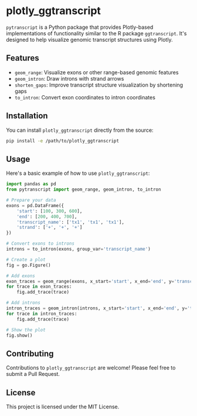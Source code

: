 # plotly_ggtranscript

`pytranscript` is a Python package that provides Plotly-based implementations of functionality similar to the R package `ggtranscript`. It's designed to help visualize genomic transcript structures using Plotly.

## Features

- `geom_range`: Visualize exons or other range-based genomic features
- `geom_intron`: Draw introns with strand arrows
- `shorten_gaps`: Improve transcript structure visualization by shortening gaps
- `to_intron`: Convert exon coordinates to intron coordinates


## Installation

You can install `plotly_ggtranscript` directly from the source:

```bash
pip install -e /path/to/plotly_ggtranscript
```

## Usage

Here's a basic example of how to use `plotly_ggtranscript`:

```python
import pandas as pd
from pytranscript import geom_range, geom_intron, to_intron

# Prepare your data
exons = pd.DataFrame({
    'start': [100, 300, 600],
    'end': [200, 400, 700],
    'transcript_name': ['tx1', 'tx1', 'tx1'],
    'strand': ['+', '+', '+']
})

# Convert exons to introns
introns = to_intron(exons, group_var='transcript_name')

# Create a plot
fig = go.Figure()

# Add exons
exon_traces = geom_range(exons, x_start='start', x_end='end', y='transcript_name')
for trace in exon_traces:
    fig.add_trace(trace)

# Add introns
intron_traces = geom_intron(introns, x_start='start', x_end='end', y='transcript_name', strand='strand')
for trace in intron_traces:
    fig.add_trace(trace)

# Show the plot
fig.show()
```

## Contributing

Contributions to `plotly_ggtranscript` are welcome! Please feel free to submit a Pull Request.

## License

This project is licensed under the MIT License.